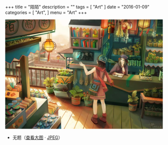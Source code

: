 +++
title = "陌陌"
description = ""
tags = [
    "Art"
]
date = "2016-01-09"
categories = [
    "Art",
]
menu = "Art"
+++

![请使用支持Webp的浏览器(最新版Chrome/FireFox)查看](/images/post/20160109084900.webp)
<!--more-->
* 无题（[查看大图](/images/post/20160109084900.webp "webp格式图片") &middot; [JPEG](/images/post/20160109084900.jpg "jpeg格式图片")）
